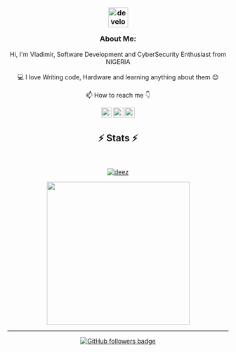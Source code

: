 

   
###  <p align="center"><img src="/images/Developer.gif" alt="developer gif"  height="45px" align="center"></p>  <p align="center">About Me:</p>
<p align="center">
  Hi, I'm Vladimir, Software Development and CyberSecurity Enthusiast from NIGERIA
  <br>
  <br>
  💻 I love Writing code, Hardware and learning anything about them 😊
  <br> 
  <br>
  📫 How to reach me 👇
</p>
<p align="center"> <a href="https://www.linkedin.com/in/vladimir-augunnamani-035807216/"><img src="https://img.shields.io/badge/linkedin-%230077B5.svg?&style=for-the-badge&logo=linkedin&logoColor=white" height=23></a> <a href="mailto:vladnyash@gmail.com"><img src="https://img.shields.io/badge/Gmail-D14836?style=for-the-badge&logo=gmail&logoColor=white" height=23></a> <a href="http://wa.me//2347054450767"><img src="https://img.shields.io/badge/WhatsApp-25D366?style=for-the-badge&logo=whatsapp&logoColor=white" height=23></a> 


<h2 align="center">⚡ Stats ⚡</h2>
<br>
<p align="center"><a href="http://www.github.com/manlikeNacho"><img src="https://github-readme-stats.vercel.app/api?username=Antivlad&show_icons=true&hide=&count_private=true&title_color=61dafb&text_color=ffffff&icon_color=0891b2&bg_color=20232a&hide_border=true&show_icons=true" alt="deez" /></a></p>


<p align="center">
<a href="https://github.com/AntiVlad/">
      <img width=325  src="https://github-readme-stats.vercel.app/api/top-langs/?username=antivlad&hide=c%23,powershell,Mathematica,Ruby,Objective-C,Objective-C%2b%2b,Cuda&title_color=61dafb&text_color=ffffff&icon_color=61dafb&bg_color=20232a&langs_count=8&layout=compact&border_color=61dafb&hide_border=true" />
 </a>
</p>

<hr>
<p align="center">
  <a href="https://www.github.com/AntiVlad" target="_blank" rel="noreferrer"><img src="https://img.shields.io/github/followers/AntiVlad?logo=github&style=for-the-badge&color=282b2f&labelColor=0d1117" alt="GitHub followers badge" /></a>
</p>

